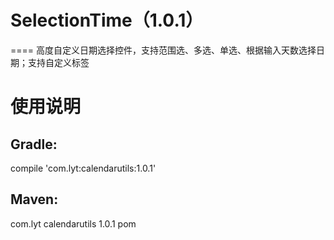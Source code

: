 # SelectionTime（1.0.1）
====
高度自定义日期选择控件，支持范围选、多选、单选、根据输入天数选择日期；支持自定义标签
# 使用说明
## Gradle:
compile 'com.lyt:calendarutils:1.0.1'
## Maven:
<dependency>
  <groupId>com.lyt</groupId>
  <artifactId>calendarutils</artifactId>
  <version>1.0.1</version>
  <type>pom</type>
</dependency>

